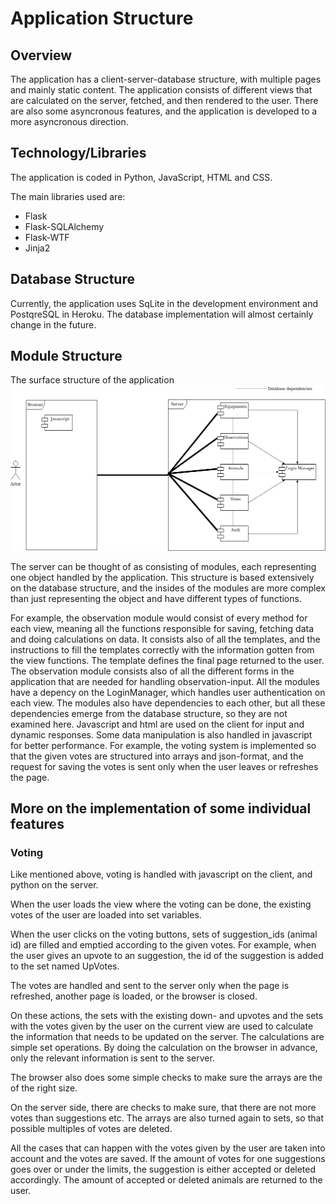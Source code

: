 # Application Structure
## Overview
The application has a client-server-database structure, with multiple pages and mainly static content. The application consists of different views that are calculated on the server, fetched, and then rendered to the user. There are also some asyncronous features, and the application is developed to a more asyncronous direction.

## Technology/Libraries
The application is coded in Python, JavaScript, HTML and CSS.

The main libraries used are:
  * Flask
  * Flask-SQLAlchemy
  * Flask-WTF
  * Jinja2
  
## Database Structure
Currently, the application uses SqLite in the development environment and PostqreSQL in Heroku. The database implementation will almost certainly change in the future.

## Module Structure
The surface structure of the application
![](https://github.com/LauriTahvanainen/GameTracker/blob/master/documentation/pictures/module_structure.png)

The server can be thought of as consisting of modules, each representing one object handled by the application. This structure is based extensively on the database structure, and the insides of the modules are more complex than just representing the object and have different types of functions.

For example, the observation module would consist of every method for each view, meaning all the functions responsible for saving, fetching data and doing calculations on data. It consists also of all the templates, and the instructions to fill the templates correctly with the information gotten from the view functions. The template defines the final page returned to the user. The observation module consists also of all the different forms in the application that are needed for handling observation-input.
All the modules have a depency on the LoginManager, which handles user authentication on each view. The modules also have dependencies to each other, but all these dependencies emerge from the database structure, so they are not examined here.
Javascript and html are used on the client for input and dynamic responses. Some data manipulation is also handled in javascript for better performance. For example, the voting system is implemented so that the given votes are structured into arrays and json-format, and the request for saving the votes is sent only when the user leaves or refreshes the page.

## More on the implementation of some individual features

### Voting

Like mentioned above, voting is handled with javascript on the client, and python on the server. 

When the user loads the view where the voting can be done, the existing votes of the user are loaded into set variables.

When the user clicks on the voting buttons, sets of suggestion_ids (animal id) are filled and emptied according to the given votes. For example, when the user gives an upvote to an suggestion, the id of the suggestion is added to the set named UpVotes.

The votes are handled and sent to the server only when the page is refreshed, another page is loaded, or the browser is closed. 

On these actions, the sets with the existing down- and upvotes and the sets with the votes given by the user on the current view are used to calculate the information that needs to be updated on the server. The calculations are simple set operations. By doing the calculation on the browser in advance, only the relevant information is sent to the server. 

The browser also does some simple checks to make sure the arrays are the of the right size.

On the server side, there are checks to make sure, that there are not more votes than suggestions etc. The arrays are also turned again to sets, so that possible multiples of votes are deleted.

All the cases that can happen with the votes given by the user are taken into account and the votes are saved. If the amount of votes for one suggestions goes over or under the limits, the suggestion is either accepted or deleted accordingly. The amount of accepted or deleted animals are returned to the user.
